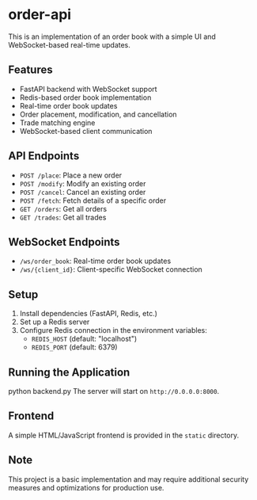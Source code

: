 # order-api

This is an implementation of an order book with a simple UI and WebSocket-based real-time updates.

## Features

- FastAPI backend with WebSocket support
- Redis-based order book implementation
- Real-time order book updates
- Order placement, modification, and cancellation
- Trade matching engine
- WebSocket-based client communication

## API Endpoints

- `POST /place`: Place a new order
- `POST /modify`: Modify an existing order
- `POST /cancel`: Cancel an existing order
- `POST /fetch`: Fetch details of a specific order
- `GET /orders`: Get all orders
- `GET /trades`: Get all trades

## WebSocket Endpoints

- `/ws/order_book`: Real-time order book updates
- `/ws/{client_id}`: Client-specific WebSocket connection

## Setup

1. Install dependencies (FastAPI, Redis, etc.)
2. Set up a Redis server
3. Configure Redis connection in the environment variables:
   - `REDIS_HOST` (default: "localhost")
   - `REDIS_PORT` (default: 6379)

## Running the Application

python backend.py
The server will start on `http://0.0.0.0:8000`.

## Frontend

A simple HTML/JavaScript frontend is provided in the `static` directory.

## Note

This project is a basic implementation and may require additional security measures and optimizations for production use.
